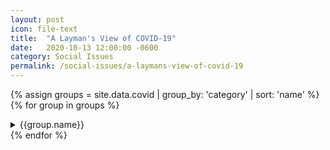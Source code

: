 ```yaml
---
layout: post
icon: file-text
title:  "A Layman's View of COVID-19"
date:   2020-10-13 12:00:00 -0600
category: Social Issues
permalink: /social-issues/a-laymans-view-of-covid-19
---
```


{% assign groups = site.data.covid | group_by: 'category' | sort: 'name' %}
{% for group in groups %}
  <details>
    <summary>{{group.name}}</summary>
      <ul class="timeline">
        {% for item in group.items %}
        <li class="entry">
          <time datetime="{{item.date}}">{{item.date}}</time>
          <span class="entry-title" markdown="1">[{{item.title}}]({{item.url}})</span>
        </li>
        {% endfor %}
      </ul>
  </details>
{% endfor %}

<!--
*With the deluge of information both fact and fiction as well as the active censorship of
people and ideas surrounding the pandemic I've decided to consolidate and distill what
seem consistent with the reality of the situation as I see it. Note that I am not an
expert in any field directly relevant to the topic. **This is a living document** I am
using as a personal reference. Perhaps you'll find it informative as well.
Comments and corrections welcome.*

<!--
#### Hygiene

Interestingly a [research paper](https://pubmed.ncbi.nlm.nih.gov/18710327/) that includes [Fauci](#can-fauci-be-trusted)
as a co-author concludes that: <em>"The majority of deaths in the 1918-1919 influenza pandemic
likely resulted directly from secondary bacterial pneumonia caused by common upper
respiratory-tract bacteria."</em>

See Dopesick series w/ Michael Keaton to see some background on the FDA

March 11, 2021

[7 European Nations Halt AstraZeneca Jabs On Reports Of "Serious" Blood Clots]()

<!--

#### Pfizer

The Pfizer vaccine is an mRNA vaccine.

<!--
## (TODO) Further Reading

See the OneDrive covid folder

Gain of Function Research

Hank Aaron vaccine death?

WHO Quotes:

"we in the World Health Organization do not
advocate lockdowns as the primary means of control
of this virus. The only time we believe a lockdown is
justified is to buy you time to reorganize, regroup,
rebalance you resources, protect your health
workers who are exhausted, but by and large, we'd
rather not do it."

"Locdowns just have one consequence that you
musr never every belittle, and that is making poor
people an awful lot poorer.
Look what's happened to smallholder farmers all
over the world. Look what's happening to poverty
levels, It seems that we may well have a doubling of
world poverty by next year.
We may well have at least a doubling of child
malnutrition."

Stockholm syndrome and vaccines

vaccine passports and penn's bullshit episode on recycling bins

The general willingness to "be a good person" and as a result falling into regulatory slavery

epitope
	where antibodies bind on proteins

johnson and johnson discontinued
	are they now considered unvaccinated?

Omicron variant being used as an excuse to remove monoclonal antibodies?

JRE #1701
	Rhonda Patrick
	Vaccines
	@130:00
	- myocarditis
		- more likely from COVID than mrna vaccine?
		- but wouldn't you get COVID anyway? See israeli breakout...
			- and if you already had COVID, the vaccine side-effects are stronger...
	- What is Long Haul COVID?
		- mostly impacts the younger?
	- VAERS reporting. healht care professionals supposed to report.
		- Do they?
		- What is the time frame?
	- POTS
		Post orthostatic tachiocarcial syndrome?
	- "For most people vaccines are safe"
	- Spike protein
		- prefussion/postfusion
			- pfizer/J&J lock the spike protein so it won't expand
		- from virus is different than from vaccine
		- "we don't now if it's harmful"
			- not enough evidence
		- What of the side-effects then?
			- they don't stay in the injection site
			- biodistribution studies (from pfizer?)
				- Is this consistent with the FOIA request of the Japanese data?
			- She doesn't talk about the aggregation in the ovaries and bones
			- SIMOA test: 25% false positives for spike protein?
			- mRNA vaccines
				- associated with myocarditis
			- J&J uses adenoviral
				- linked to blood clots?
		- ADE: Abtibody dependent enhancement
			- might make viruses able to infect better
			- or causes immune system to be more sensitive and self-damage
			- caused by postfusion antibodies?
				- What about Israel?
		- Testing positive means what in practice?
		- vaccines reduce overall transmission?
			- this is questionable
		- why is the comparison between vaccinated vs unvaccinated
			- why not covid recovered?
		- since subsequent vaccines cause harder side-effects, what would the "boosters" do?
		- claims natural vs vaccinated immunity are equivalent in effectiveness
			- doubtful
		- Ivermectin
			- anecdotal evidence is limited
			- many studies are flawed
				- some people are getting Ivermectin alone
				- some are getting it in combination with numerous things
				- placebo groups seem iffy
				- this data then gets aggregated
				- benefit might be exaggerated?
				- what is the effectiveness on variants?
				- Does seem to shorten the time of infection?
				- Animal grade could be harful due to dosage issues
				- but is generally a safe drug
		- regeneron does not work against variant?
	- vs pregnancy?
		- COVID vs vaccine...
			- claims data suggests it's ok
=========
https://twitter.com/Inversionism/status/1707103052526715216
https://www.zerohedge.com/political/covid-reinfections-clear-faster-including-unvaccinated-people-study
https://twitter.com/IamBrookJackson/status/1711612865294008551
https://twitter.com/IamBrookJackson/status/1710724896680976699
https://boriquagato.substack.com/p/did-the-pfizer-vaccine-even-really
https://dailysceptic.org/2023/09/23/german-whistleblower-finds-dna-contamination-up-to-354-times-recommended-limit-in-biontech-pfizer-vaccine/
https://twitter.com/Kevin_McKernan/status/1705198391393722814
https://www.theepochtimes.com/us/cdc-refuses-to-release-updated-information-on-post-vaccination-heart-inflammation-5496214
https://twitter.com/zerohedge/status/1706108167677940114
https://twitter.com/VigilantFox/status/1706696540956283365
https://twitter.com/stkirsch/status/1707929424379912673
https://twitter.com/JohnBeaudoinSr/status/1712426335690281050
https://twitter.com/boriquagato/status/1710291573445951632
https://www.zerohedge.com/political/will-make-your-blood-boil-biden-admin-goes-full-orwell-denying-vaxx-mandates-ever
https://twitter.com/Kevin_McKernan/status/1708468675081077200
https://www.quantamagazine.org/how-many-microbes-does-it-take-to-make-you-sick-20230927
https://www.zerohedge.com/covid-19/cdc-ends-covid-19-vaccination-cards
https://www.zerohedge.com/covid-19/cdc-journal-and-five-others-rejected-key-paper-covid-vaccines-heart-inflammation
https://twitter.com/RefugeOfSinner5/status/1709225153429737584
https://rwmalonemd.substack.com/p/nobel-prize-for-physiology-or-medicine
https://twitter.com/zerohedge/status/1706831391445623171
https://twitter.com/Kevin_McKernan/status/1708538027448885737
https://www.zerohedge.com/medical/excess-deaths-cardiovascular-diseases-44-last-year-among-uk-citizens-aged-15-44
https://twitter.com/zerohedge/status/1708559940644700314
https://web.archive.org/web/20231002171647/https://twitter.com/BretWeinstein/status/1708861716245934359
https://gab.com/EpochTV/posts/111156772614108438
https://twitter.com/zerohedge/status/1706828152436293975
-->
